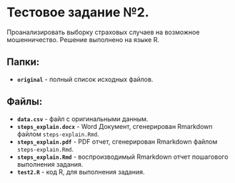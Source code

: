 # Тестовое задание №2.
Проанализировать выборку страховых случаев на возможное мошенничество.
Решение выполнено на языке R.

## Папки:
*  **`original`** - полный список исходных файлов.

## Файлы:
* **`data.csv`** - файл с оригинальными данным.
* **`steps_explain.docx`** -  Word Документ, сгенерирован Rmarkdown файлом `steps-explain.Rmd`.
* **`steps_explain.pdf`** - PDF отчет, сгенерирован Rmarkdown файлом `steps-explain.Rmd`.
* **`steps_explain.Rmd`** - воспроизводимый Rmarkdown отчет пошагового выполнения задания.
* **`test2.R`** - код R, для выполнения задания.
